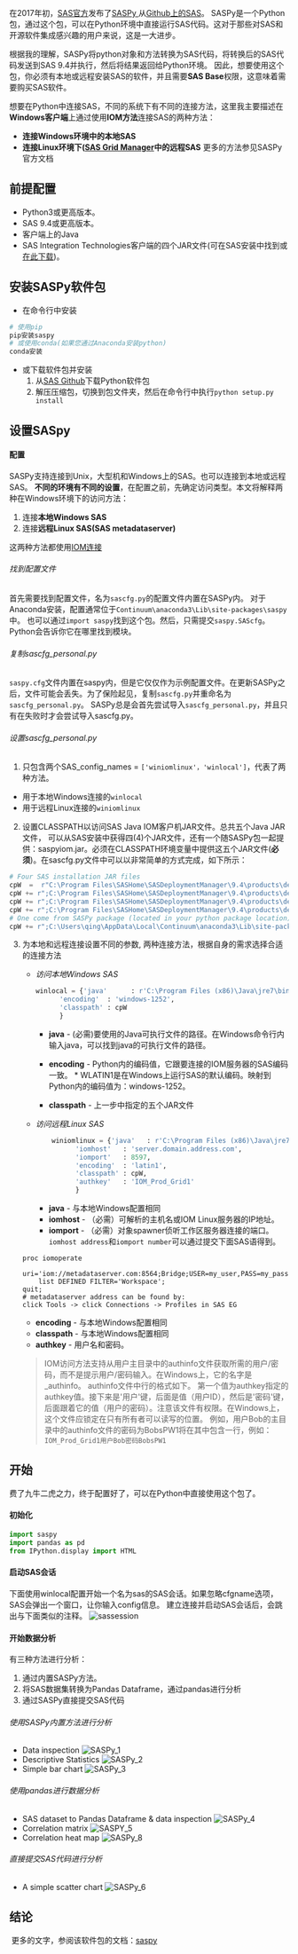 在2017年初，[SAS官方](https://communities.sas.com/t5/Base-SAS-Programming/Announcing-SASPy-programming-SAS-from-Python/td-p/343050)发布了[SASPy ](https://github.com/sassoftware/saspy)从[Github上的SAS](https://github.com/sassoftware)。 SASPy是一个Python包，通过这个包，可以在Python环境中直接运行SAS代码。这对于那些对SAS和开源软件集成感兴趣的用户来说，这是一大进步。

根据我的理解，SASPy将python对象和方法转换为SAS代码，将转换后的SAS代码发送到SAS 9.4并执行，然后将结果返回给Python环境。
因此，想要使用这个包，你必须有本地或远程安装SAS的软件，并且需要**SAS Base**权限，这意味着需要购买SAS软件。

想要在Python中连接SAS，不同的系统下有不同的连接方法，这里我主要描述在**Windows客户端**上通过使用**IOM方法**连接SAS的两种方法：
* **连接Windows环境中的本地SAS**
* **连接Linux环境下([SAS Grid Manager](https://www.sas.com/en_us/software/foundation/grid-manager.html)中的远程SAS**
更多的方法参见SASPy官方文档

## 前提配置
* Python3或更高版本。
* SAS 9.4或更高版本。
* 客户端上的Java
* SAS Integration Technologies客户端的四个JAR文件(可在SAS安装中找到或[在此下载](https://support.sas.com/downloads/package.htm?pid=607))。

## 安装SASPy软件包
* 在命令行中安装
```Python
# 使用pip
pip安装saspy
# 或使用conda(如果您通过Anaconda安装python)
conda安装
```
* 或下载软件包并安装
  1. 从[SAS Github](https://github.com/sassoftware/saspy)下载Python软件包
  2. 解压压缩包，切换到包文件夹，然后在命令行中执行`python setup.py install`

## 设置SASpy
#### 配置
SASPy支持连接到Unix，大型机和Windows上的SAS。也可以连接到本地或远程SAS。 **不同的环境有不同的设置**，在配置之前，先确定访问类型。本文将解释两种在Windows环境下的访问方法：
1. 连接**本地Windows SAS**
2. 连接**远程Linux SAS(SAS metadataserver)**

这两种方法都使用[IOM连接](https://sassoftware.github.io/saspy/troubleshooting.html#iom)

###### 找到配置文件
首先需要找到配置文件，名为`sascfg.py`的配置文件内置在SASPy内。
对于Anaconda安装，配置通常位于`Continuum\anaconda3\Lib\site-packages\saspy`中。
也可以通过`import saspy`找到这个包。然后，只需提交`saspy.SAScfg`。 Python会告诉你它在哪里找到模块。

###### 复制sascfg_personal.py
`saspy.cfg`文件内置在saspy内，但是它仅仅作为示例配置文件。在更新SASPy之后，文件可能会丢失。为了保险起见，复制`sascfg.py`并重命名为`sascfg_personal.py`。 SASPy总是会首先尝试导入`sascfg_personal.py`，并且只有在失败时才会尝试导入sascfg.py。

###### 设置sascfg_personal.py
1. 只包含两个SAS_config_names = `['winiomlinux'，'winlocal']`，代表了两种方法。
  - 用于本地Windows连接的`winlocal`
  - 用于远程Linux连接的`winiomlinux`
2. 设置CLASSPATH以访问SAS Java IOM客户机JAR文件。总共五个Java JAR文件， 可以从SAS安装中获得四(4)个JAR文件，还有一个随SASPy包一起提供：saspyiom.jar。必须在CLASSPATH环境变量中提供这五个JAR文件(**必须**)。在sascfg.py文件中可以以非常简单的方式完成，如下所示：
```python
# Four SAS installation JAR files
cpW  =  r"C:\Program Files\SASHome\SASDeploymentManager\9.4\products\deploywiz__94420__prt__xx__sp0__1\deploywiz\sas.svc.connection.jar"
cpW += r";C:\Program Files\SASHome\SASDeploymentManager\9.4\products\deploywiz__94420__prt__xx__sp0__1\deploywiz\log4j.jar"
cpW += r";C:\Program Files\SASHome\SASDeploymentManager\9.4\products\deploywiz__94420__prt__xx__sp0__1\deploywiz\sas.security.sspi.jar"
cpW += r";C:\Program Files\SASHome\SASDeploymentManager\9.4\products\deploywiz__94420__prt__xx__sp0__1\deploywiz\sas.core.jar"
# One come from SASPy package (located in your python package location)
cpW += r";C:\Users\qing\AppData\Local\Continuum\anaconda3\Lib\site-packages\saspy\java\saspyiom.jar"
```

3. 为本地和远程连接设置不同的参数, 两种连接方法，根据自身的需求选择合适的连接方法
    - *访问本地Windows SAS*
      ```python
      winlocal = {'java'      : r'C:\Program Files (x86)\Java\jre7\bin\java',
            'encoding'  : 'windows-1252',
            'classpath' : cpW
            }
      ```
      * **java** - (必需)要使用的Java可执行文件的路径。在Windows命令行内输入java，可以找到java的可执行文件的路径。

      * **encoding** - Python内的编码值，它跟要连接的IOM服务器的SAS编码一致。 * WLATIN1是在Windows上运行SAS的默认编码。映射到Python内的编码值为：windows-1252。

      * **classpath** - 上一步中指定的五个JAR文件

    - *访问远程Linux SAS*
      ```python
          winiomlinux = {'java'   : r'C:\Program Files (x86)\Java\jre7\bin\java',
                'iomhost'   : 'server.domain.address.com',
                'iomport'   : 8597,
                'encoding'  : 'latin1',
                'classpath' : cpW,
                'authkey'   : 'IOM_Prod_Grid1'
                }
      ```
      - **java** - 与本地Windows配置相同
      - **iomhost** - （必需）可解析的主机名或IOM Linux服务器的IP地址。
      - **iomport** - （必需）对象spawner侦听工作区服务器连接的端口。
      `iomhost address`和`iomport number`可以通过提交下面SAS语得到。
    ```sas
    proc iomoperate
        uri='iom://metadataserver.com:8564;Bridge;USER=my_user,PASS=my_pass';
        list DEFINED FILTER='Workspace';
    quit;
    # metadataserver address can be found by:
    click Tools -> click Connections -> Profiles in SAS EG
    ```
      * **encoding** - 与本地Windows配置相同
      * **classpath** - 与本地Windows配置相同
      * **authkey** - 用户名和密码。
      > IOM访问方法支持从用户主目录中的authinfo文件获取所需的用户/密码，而不是提示用户/密码输入。在Windows上，它的名字是_authinfo。 authinfo文件中行的格式如下。
      第一个值为authkey指定的authkey值。接下来是'用户'键，后面是值（用户ID），然后是'密码'键，后面跟着它的值（用户的密码）。注意该文件有权限。在Windows上，这个文件应锁定在只有所有者可以读写的位置。
      例如，用户Bob的主目录中的authinfo文件的密码为BobsPW1将在其中包含一行，例如：
      `IOM_Prod_Grid1用户Bob密码BobsPW1`


## 开始
费了九牛二虎之力，终于配置好了，可以在Python中直接使用这个包了。

#### 初始化
```Python
import saspy
import pandas as pd
from IPython.display import HTML
```

#### 启动SAS会话
下面使用winlocal配置开始一个名为sas的SAS会话。如果忽略cfgname选项，SAS会弹出一个窗口，让你输入config信息。
建立连接并启动SAS会话后，会跳出与下面类似的注释。
![sassession](/img/in-post/access-sas-in-python-environment-using-saspy-and-sas-kernal/sassession.png)

#### 开始数据分析
有三种方法进行分析：
1. 通过内置SASPy方法。
2. 将SAS数据集转换为Pandas Dataframe，通过pandas进行分析
3. 通过SASPy直接提交SAS代码


###### 使用SASPy内置方法进行分析
* Data inspection
![SASPy_1](/img/in-post/access-sas-in-python-environment-using-saspy-and-sas-kernal/saspy-1.png)
* Descriptive Statistics
![SASPy_2](/img/in-post/access-sas-in-python-environment-using-saspy-and-sas-kernal/saspy-2.png)
*  Simple bar chart
![SASPy_3](/img/in-post/access-sas-in-python-environment-using-saspy-and-sas-kernal/saspy-3.png)

###### 使用pandas进行数据分析
* SAS dataset to Pandas Dataframe & data inspection
![SASPy_4](/img/in-post/access-sas-in-python-environment-using-saspy-and-sas-kernal/saspy-4.png)
* Correlation matrix
![SASPY_5](/img/in-post/access-sas-in-python-environment-using-saspy-and-sas-kernal/saspy-5.png)
* Correlation heat map
![SASPy_8](/img/in-post/access-sas-in-python-environment-using-saspy-and-sas-kernal/saspy-8.png)

###### 直接提交SAS代码进行分析
* A simple scatter chart
![SASPy_6](/img/in-post/access-sas-in-python-environment-using-saspy-and-sas-kernal/saspy-6.png)

## 结论
 更多的文字，参阅该软件包的文档：[saspy](https://sassoftware.github.io/saspy/)
